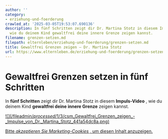 ```yaml
---
author: ''
category:
- erziehung-und-foerderung
crawled_at: '2025-03-05T19:53:07.690136'
description: In fünf Schritten zeigt dir Dr. Martina Stotz in diesem Impuls-Video,
  wie du deinem Kind gewaltfrei deine innere Grenze zeigen kannst.
filename: grenzen-setzen.md
filepath: elternleben/erziehung-und-foerderung/grenzen-setzen.md
title: Gewaltfrei Grenzen zeigen – Dr. Martina Stotz
url: https://www.elternleben.de/erziehung-und-foerderung/grenzen-setzen/
---
```


#  Gewaltfrei Grenzen setzen in fünf Schritten

In **fünf Schritten** zeigt dir Dr. Martina Stotz in diesem **Impuls-Video** ,
wie du deinem Kind **gewaltfrei deine innere Grenze** zeigen kannst.

[ ![](/fileadmin/_processed_/1/3/csm_Gewaltfrei_Grenzen_zeigen_-
_Impulse_von_Dr._Martina_Stotz_441a54dc8a.png)
](javascript:Cookiebot.renew\(\))

[Bitte _akzeptieren Sie Marketing-Cookies_ , um diesen Inhalt
anzuzeigen.](javascript:Cookiebot.renew\(\))

